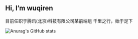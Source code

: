 ## Hi, I’m wuqiren
目前任职于腾讯(北京)科技有限公司某前端组
千里之行，始于足下

![Anurag's GitHub stats](https://github-readme-stats.vercel.app/api?username=wuqiren&show_icons=true&theme=tokyonight)

